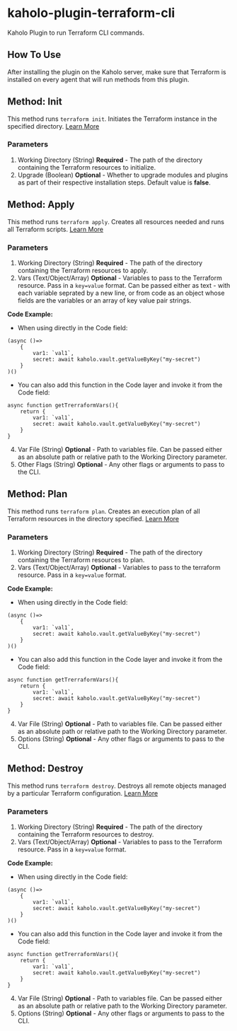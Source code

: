 # kaholo-plugin-terraform-cli
Kaholo Plugin to run Terraform CLI commands.

## How To Use
After installing the plugin on the Kaholo server, make sure that Terraform is installed on every agent that will run methods from this plugin.

## Method: Init
This method runs ```terraform init```. Initiates the Terraform instance in the specified directory. [Learn More](https://www.terraform.io/cli/commands/init)

### Parameters
1. Working Directory (String) **Required** - The path of the directory containing the Terraform resources to initialize.
2. Upgrade (Boolean) **Optional** - Whether to upgrade modules and plugins as part of their respective installation steps. Default value is **false**.

## Method: Apply
This method runs ```terraform apply```. Creates all resources needed and runs all Terraform scripts. [Learn More](https://www.terraform.io/docs/cli/commands/apply.html)

### Parameters
1. Working Directory (String) **Required** - The path of the directory containing the Terraform resources to apply.
2. Vars (Text/Object/Array) **Optional** - Variables to pass to the Terraform resource. Pass in a ```key=value``` format. Can be passed either as text - with each variable seprated by a new line, or from code as an object whose fields are the variables or an array of key value pair strings.

**Code Example:**
* When using directly in the Code field:
```
(async ()=>
    {
        var1: `val1`,
        secret: await kaholo.vault.getValueByKey("my-secret")
    }
)()
```
* You can also add this function in the Code layer and invoke it from the Code field:
```
async function getTrerraformVars(){
    return {
        var1: `val1`,
        secret: await kaholo.vault.getValueByKey("my-secret")
    }
}
```

4. Var File (String) **Optional** - Path to variables file. Can be passed either as an absolute path or relative path to the Working Directory parameter.
5. Other Flags (String) **Optional** - Any other flags or arguments to pass to the CLI.

## Method: Plan
This method runs ```terraform plan```. Creates an execution plan of all Terraform resources in the directory specified. [Learn More](https://www.terraform.io/docs/cli/commands/plan.html)

### Parameters
1. Working Directory (String) **Required** - The path of the directory containing the Terraform resources to plan.
2. Vars (Text/Object/Array) **Optional** - Variables to pass to the terraform resource. Pass in a ```key=value``` format.

**Code Example:**
* When using directly in the Code field:
```
(async ()=>
    {
        var1: `val1`,
        secret: await kaholo.vault.getValueByKey("my-secret")
    }
)()
```
* You can also add this function in the Code layer and invoke it from the Code field:
```
async function getTrerraformVars(){
    return {
        var1: `val1`,
        secret: await kaholo.vault.getValueByKey("my-secret")
    }
}
```
4. Var File (String) **Optional** - Path to variables file. Can be passed either as an absolute path or relative path to the Working Directory parameter.
5. Options (String) **Optional** - Any other flags or arguments to pass to the CLI.

## Method: Destroy
This method runs ```terraform destroy```. Destroys all remote objects managed by a particular Terraform configuration. [Learn More](https://www.terraform.io/docs/cli/commands/destroy.html)

### Parameters
1. Working Directory (String) **Required** - The path of the directory containing the Terraform resources to destroy.
2. Vars (Text/Object/Array) **Optional** - Variables to pass to the Terraform resource. Pass in a ```key=value``` format.

**Code Example:**
* When using directly in the Code field:
```
(async ()=>
    {
        var1: `val1`,
        secret: await kaholo.vault.getValueByKey("my-secret")
    }
)()
```
* You can also add this function in the Code layer and invoke it from the Code field:
```
async function getTrerraformVars(){
    return {
        var1: `val1`,
        secret: await kaholo.vault.getValueByKey("my-secret")
    }
}
```
4. Var File (String) **Optional** - Path to variables file. Can be passed either as an absolute path or relative path to the Working Directory parameter.
5. Options (String) **Optional** - Any other flags or arguments to pass to the CLI.
